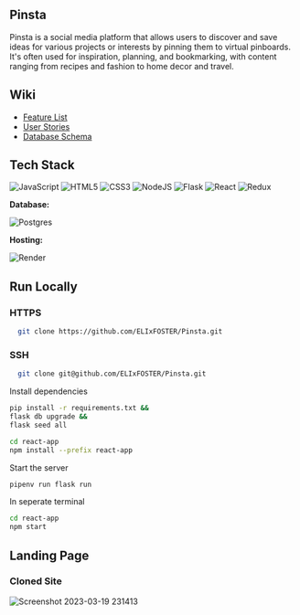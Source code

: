 ## Pinsta

Pinsta is a social media platform that allows users to discover and save ideas for various projects or interests by pinning them to virtual pinboards. It's often used for inspiration, planning, and bookmarking, with content ranging from recipes and fashion to home decor and travel.

## Wiki
- [Feature List](https://github.com/ELIxFOSTER/Pinsta/wiki/Feature-List)
- [User Stories](https://github.com/ELIxFOSTER/Pinsta/wiki/User-Story)
- [Database Schema](https://dbdiagram.io/d/640abdd5296d97641d86deb9)

## Tech Stack
![JavaScript](https://img.shields.io/badge/javascript-%23323330.svg?style=for-the-badge&logo=javascript&logoColor=%23F7DF1E) ![HTML5](https://img.shields.io/badge/html5-%23E34F26.svg?style=for-the-badge&logo=html5&logoColor=white) ![CSS3](https://img.shields.io/badge/css3-%231572B6.svg?style=for-the-badge&logo=css3&logoColor=white) ![NodeJS](https://img.shields.io/badge/node.js-6DA55F?style=for-the-badge&logo=node.js&logoColor=white) ![Flask](https://img.shields.io/badge/Flask-%23404d59.svg?style=for-the-badge&logo=flask&logoColor=%2361DAFB) ![React](https://img.shields.io/badge/react-%2320232a.svg?style=for-the-badge&logo=react&logoColor=%2361DAFB) ![Redux](https://img.shields.io/badge/redux-%23593d88.svg?style=for-the-badge&logo=redux&logoColor=white)

**Database:**

![Postgres](https://img.shields.io/badge/postgres-%23316192.svg?style=for-the-badge&logo=postgresql&logoColor=white)

**Hosting:**

![Render](https://img.shields.io/badge/Render-informational?style=for-the-badge&logo=render&logoColor=%5bdec3)

## Run Locally
### HTTPS
```bash
  git clone https://github.com/ELIxFOSTER/Pinsta.git
```

### SSH
```bash
  git clone git@github.com/ELIxFOSTER/Pinsta.git
```

Install dependencies

```bash
pip install -r requirements.txt &&
flask db upgrade &&
flask seed all
```

```bash
cd react-app
npm install --prefix react-app 
```

Start the server

```bash
pipenv run flask run
```

In seperate terminal

```bash
cd react-app
npm start
```

## Landing Page

### Cloned Site
![Screenshot 2023-03-19 231413](https://user-images.githubusercontent.com/107530902/226262446-14b545d8-bb77-4182-ad1b-8feba4d4498d.png)
